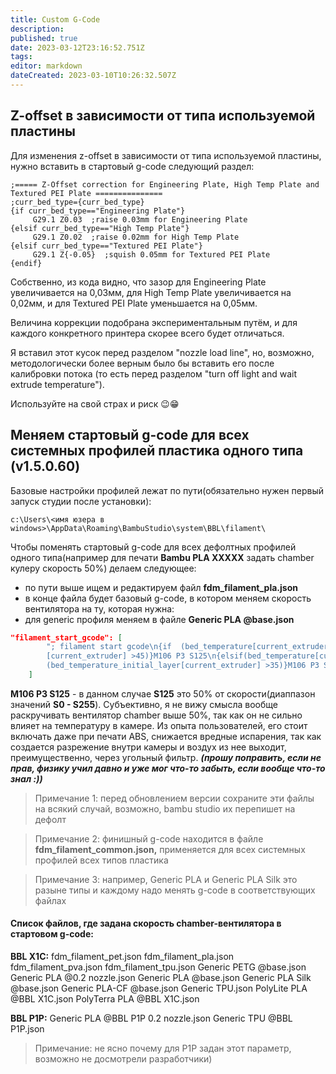 ```yaml
---
title: Custom G-Code
description: 
published: true
date: 2023-03-12T23:16:52.751Z
tags: 
editor: markdown
dateCreated: 2023-03-10T10:26:32.507Z
---
```


## Z-offset в зависимости от типа используемой пластины

Для изменения z-offset в зависимости от типа используемой пластины, нужно вставить в стартовый g-code следующий раздел:

```gcode
;===== Z-Offset correction for Engineering Plate, High Temp Plate and Textured PEI Plate ===============
;curr_bed_type={curr_bed_type}
{if curr_bed_type=="Engineering Plate"}  
     G29.1 Z0.03  ;raise 0.03mm for Engineering Plate
{elsif curr_bed_type=="High Temp Plate"}  
     G29.1 Z0.02  ;raise 0.02mm for High Temp Plate
{elsif curr_bed_type=="Textured PEI Plate"}  
     G29.1 Z{-0.05}  ;squish 0.05mm for Textured PEI Plate
{endif}
```

Собственно, из кода видно, что зазор для Engineering Plate увеличивается на 0,03мм, для High Temp Plate увеличивается на 0,02мм, и для Textured PEI Plate уменьшается на 0,05мм.

Величина коррекции подобрана экспериментальным путём, и для каждого конкретного принтера скорее всего будет отличаться.

Я вставил этот кусок перед разделом "nozzle load line", но, возможно, методологически более верным было бы вставить его после калибровки потока (то есть перед разделом "turn off light and wait extrude temperature").

Используйте на свой страх и риск 😉😁

## Меняем стартовый g-code для всех системных профилей пластика одного типа (v1.5.0.60)

Базовые настройки профилей лежат по пути(обязательно нужен первый запуск студии после установки):

```plaintext
c:\Users\<имя юзера в windows>\AppData\Roaming\BambuStudio\system\BBL\filament\
```

Чтобы поменять стартовый g-code для всех дефолтных профилей одного типа(например для печати **Bambu PLA XXXXX** задать chamber кулеру скорость 50%) делаем следующее:

-   по пути выше ищем и редактируем файл **fdm\_filament\_pla.json**
-   в конце файла будет базовый g-code, в котором меняем скорость вентилятора на ту, которая нужна:
-   для generic профиля меняем в файле **Generic PLA @base.json**

```json
"filament_start_gcode": [
        "; filament start gcode\n{if  (bed_temperature[current_extruder] >45)||(bed_temperature_initial_layer
        [current_extruder] >45)}M106 P3 S125\n{elsif(bed_temperature[current_extruder] >35)||
        (bed_temperature_initial_layer[current_extruder] >35)}M106 P3 S125\n{endif}"
    ]
```

**M106 P3 S125** - в данном случае **S125** это 50% от скорости(диаппазон значений **S0 - S255**).
Субъективно, я не вижу смысла вообще раскручивать вентилятор chamber выше 50%, так как он не сильно влияет на температуру в камере.
Из опыта пользователей, его стоит включать даже при печати ABS, снижается вредные испарения, так как создается разрежение внутри камеры и воздух из нее выходит, преимущественно, через угольный фильтр. ***(прошу поправить, если не прав, физику учил давно и уже мог что-то забыть, если вообще что-то знал :))***

> Примечание 1: перед обновлением версии сохраните эти файлы на всякий случай, возможно, bambu studio их перепишет на дефолт

> Примечание 2: финишный g-code находится в файле **fdm\_filament\_common.json,** применяется для всех системных профилей всех типов пластика

> Примечание 3: например, Generic PLA и Generic PLA Silk это разыне типы и каждому надо менять g-code в соответствующих файлах

#### Список файлов, где задана скорость chamber-вентилятора в стартовом g-code:
**BBL X1C:**
fdm_filament_pet.json
fdm_filament_pla.json
fdm_filament_pva.json
fdm_filament_tpu.json
Generic PETG @base.json
Generic PLA @0.2 nozzle.json
Generic PLA @base.json
Generic PLA Silk @base.json
Generic PLA-CF @base.json
Generic TPU.json
PolyLite PLA @BBL X1C.json
PolyTerra PLA @BBL X1C.json

**BBL P1P:**
Generic PLA @BBL P1P 0.2 nozzle.json
Generic TPU @BBL P1P.json
> Примечание: не ясно почему для P1P задан этот параметр, возможно не досмотрели разработчики)
